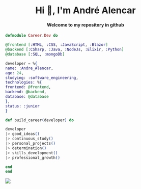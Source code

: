 <h1 align="center">Hi 👋, I'm André Alencar </h1>
<h4 align="center">Welcome to my repository in github</h4>

```ex
defmodule Career.Dev do

@frontend [:HTML, :CSS, :JavaScript, :Blazor]
@backend [:CSharp, :Java, :NodeJs, :Elixir, :Python]
@database [:SQL, :mongoDb]

developer = %{
name: :Andre_Alencar,
age: 24,
studying: :software_engineering,
technologies: %{
frontend: @frontend,
backend: @backend,
database: @database
},
status: :junior
}

def build_career(developer) do

developer
|> good_ideas()
|> continuous_study()
|> personal_projects()
|> determination()
|> skills_development()
|> professional_growth()

end
end
```
<p align="left">
<a href="#" alt="Linkedin">
<img src="https://img.shields.io/badge/-Linkedin-0e76a8?style=flat-square&logo=Linkedin&logoColor=white&link=https://www.linkedin.com/in/andreaalencar" /></a>

</p>
